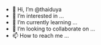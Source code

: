 - 👋 Hi, I’m @thaiduya
- 👀 I’m interested in ...
- 🌱 I’m currently learning ...
- 💞️ I’m looking to collaborate on ...
- 📫 How to reach me ...

<!---
thaiduya/thaiduya is a ✨ special ✨ repository because its `README.md` (this file) appears on your GitHub profile.
You can click the Preview link to take a look at your changes.
--->
